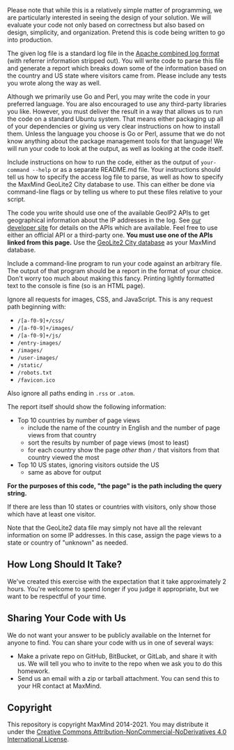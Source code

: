 Please note that while this is a relatively simple matter of programming, we are particularly interested in seeing the design of your solution. We will evaluate your code not only based on correctness but also based on design, simplicity, and organization. Pretend this is code being written to go into production.

The given log file is a standard log file in the [Apache combined log format](https://httpd.apache.org/docs/2.4/logs.html#combined) (with referrer information stripped out). You will write code to parse this file and generate a report which breaks down some of the information based on the country and US state where visitors came from. Please include any tests you wrote along the way as well.

Although we primarily use Go and Perl, you may write the code in your preferred language. You are also encouraged to use any third-party libraries you like. However, you must deliver the result in a way that allows us to run the code on a standard Ubuntu system. That means either packaging up all of your dependencies or giving us very clear instructions on how to install them. Unless the language you choose is Go or Perl, assume that we do not know anything about the package management tools for that language! We will run your code to look at the output, as well as looking at the code itself.

Include instructions on how to run the code, either as the output of `your-command --help` or as a separate README.md file. Your instructions should tell us how to specify the access log file to parse, as well as how to specify the MaxMind GeoLite2 City database to use. This can either be done via command-line flags or by telling us where to put these files relative to your script.

The code you write should use one of the available GeoIP2 APIs to get geographical information about the IP addresses in the log. See [our developer site](https://dev.maxmind.com/geoip/geolocate-an-ip/databases) for details on the APIs which are available. Feel free to use either an official API or a third-party one. **You must use one of the APIs linked from this page.** Use the [GeoLite2 City database](https://dev.maxmind.com/geoip/geolite2-free-geolocation-data) as your MaxMind database.

Include a command-line program to run your code against an arbitrary file. The output of that program should be a report in the format of your choice. Don't worry too much about making this fancy. Printing lightly formatted text to the console is fine (so is an HTML page).

Ignore all requests for images, CSS, and JavaScript. This is any request path beginning with:

* `/[a-f0-9]+/css/`
* `/[a-f0-9]+/images/`
* `/[a-f0-9]+/js/`
* `/entry-images/`
* `/images/`
* `/user-images/`
* `/static/`
* `/robots.txt`
* `/favicon.ico`

Also ignore all paths ending in `.rss` or `.atom`.

The report itself should show the following information:

* Top 10 countries by number of page views
    * include the name of the country in English and the number of page views from that country
    * sort the results by number of page views (most to least)
    * for each country show the page *other than `/`* that visitors from that country viewed the most
* Top 10 US states, ignoring visitors outside the US
    * same as above for output

**For the purposes of this code, "the page" is the path including the query string.**

If there are less than 10 states or countries with visitors, only show those which have at least one visitor.

Note that the GeoLite2 data file may simply not have all the relevant information on some IP addresses. In this case, assign the page views to a state or country of "unknown" as needed.

## How Long Should It Take?

We've created this exercise with the expectation that it take approximately
2 hours. You're welcome to spend longer if you judge it appropriate, but we
want to be respectful of your time.

## Sharing Your Code with Us

We do not want your answer to be publicly available on the Internet for anyone to find. You can share your code with us in one of several ways:

* Make a private repo on GitHub, BitBucket, or GitLab, and share it with us. We will tell you who to invite to the repo when we ask you to do this homework.
* Send us an email with a zip or tarball attachment. You can send this to your HR contact at MaxMind.

## Copyright

This repository is copyright MaxMind 2014-2021. You may distribute it under
the [Creative Commons Attribution-NonCommercial-NoDerivatives 4.0 International License](https://creativecommons.org/licenses/by-nc-nd/4.0/).
